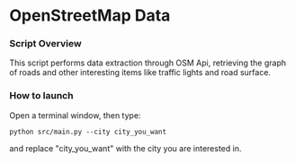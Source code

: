 # OpenStreetMap Data

### Script Overview

This script performs data extraction through OSM Api, retrieving the graph of roads and other interesting items like traffic lights and road surface.

### How to launch

Open a terminal window, then type:

```
python src/main.py --city city_you_want
```

and replace "city_you_want" with the city you are interested in.
